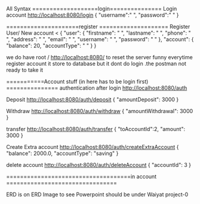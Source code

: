All Syntax
===================login===============
Login account   <http://localhost:8080/login>
{
"username":" ",
"password":" "
}

=====================register ====================
Register User/ New account <
{
"user": {
"firstname": " ",
"lastname": " ",
"phone": " ",
"address": " ",
"email": " ",
"username": " ",
"password": " "
},
"account":
{
"balance": 20,
"accountType": " "
}
}


we do have root /  <http://localhost:8080/>
to reset the server funny everytime register account it store to database but it dont do login
.the postman not ready to take it

===========Account stuff  (in here has to be login first) ===============
authentication after login <http://localhost:8080/auth>

Deposit <http://localhost:8080/auth/deposit>
{
"amountDeposit": 3000
}

Withdraw <http://localhost:8080/auth/withdraw>
{
"amountWithdrawal": 3000
}

transfer <http://localhost:8080/auth/transfer>
{
"toAccountId":2,
"amount": 3000
}

Create Extra account <http://localhost:8080/auth/createExtraAccount>
{
"balance": 2000.0,
"accountType": "saving"
}

delete account <http://localhost:8080/auth/deleteAccount>
{
"accountId": 3
}




====================================in account ================================

ERD is on ERD Image 
to see Powerpoint should be under Waiyat project-0
